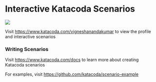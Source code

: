 # Interactive Katacoda Scenarios

[![](http://shields.katacoda.com/katacoda/vigneshanandakumar/count.svg)](https://www.katacoda.com/vigneshanandakumar "Get your profile on Katacoda.com")

Visit https://www.katacoda.com/vigneshanandakumar to view the profile and interactive scenarios

### Writing Scenarios
Visit https://www.katacoda.com/docs to learn more about creating Katacoda scenarios

For examples, visit https://github.com/katacoda/scenario-example
